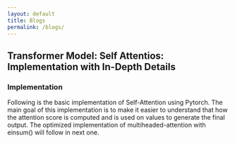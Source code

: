 ```yaml
---
layout: default
title: Blogs
permalink: /blogs/
---
```


## Transformer Model: Self Attentios: Implementation with In-Depth Details

### Implementation
Following is the basic implementation of Self-Attention using Pytorch. 
The main goal of this implementation is to make it easier to understand that how the 
attention score is computed and is used on values to generate the final output. 
The optimized implementation of multiheaded-attention with einsum() will follow in next one.

<script src="https://gist.github.com/makeesyai/e36430f95cabca165a384fa77519d398.js"></script>
